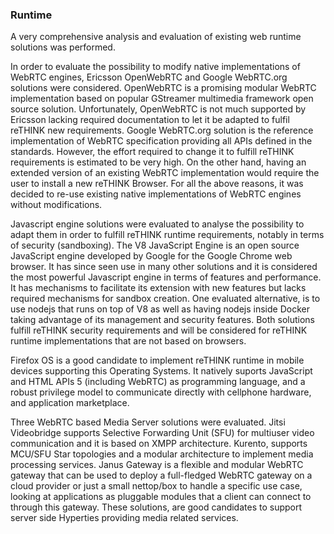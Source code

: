 ### Runtime

A very comprehensive analysis and evaluation of existing web runtime solutions was performed.

In order to evaluate the possibility to modify native implementations of WebRTC engines, Ericsson OpenWebRTC and Google WebRTC.org solutions were considered. OpenWebRTC is a promising modular WebRTC implementation based on popular GStreamer multimedia framework open source solution. Unfortunately, OpenWebRTC is not much supported by Ericsson lacking required documentation to let it be adapted to fulfil reTHINK new requirements. Google WebRTC.org solution is the reference implementation of WebRTC specification providing all APIs defined in the standards. However, the effort required to change it to fulfill reTHINK requirements is estimated to be very high. On the other hand, having an extended version of an existing WebRTC implementation would require the user to install a new reTHINK Browser. For all the above reasons, it was decided to re-use existing native implementations of WebRTC engines without modifications.

Javascript engine solutions were evaluated to analyse the possibility to adapt them in order to fulfill reTHINK runtime requirements, notably in terms of security (sandboxing). The V8 JavaScript Engine is an open source JavaScript engine developed by Google for the Google Chrome web browser. It has since seen use in many other solutions and it is considered the most powerful Javascript engine in terms of features and performance. It has mechanisms to facilitate its extension with new features but lacks required mechanisms for sandbox creation. One evaluated alternative, is to use nodejs that runs on top of V8 as well as having nodejs inside Docker taking advantage of its management and security features. Both solutions fulfill reTHINK security requirements and will be considered for reTHINK runtime implementations that are not based on browsers. 

Firefox OS is a good candidate to implement reTHINK runtime in mobile devices supporting this Operating Systems. It natively suports JavaScript and HTML APIs 5 (including WebRTC) as programming language, and a robust privilege model to communicate directly with cellphone hardware, and application marketplace.

Three WebRTC based Media Server solutions were evaluated. Jitsi Videobridge supports Selective Forwarding Unit (SFU) for multiuser video communication and it is based on XMPP architecture. Kurento, supports MCU/SFU Star topologies and a modular architecture to implement media processing services. Janus Gateway is a flexible and modular WebRTC gateway that can be used to deploy a full-fledged WebRTC gateway on a cloud provider or just a small nettop/box to handle a specific use case, looking at applications as pluggable modules that a client can connect to through this gateway. These solutions, are good candidates to support server side Hyperties providing media related services.

